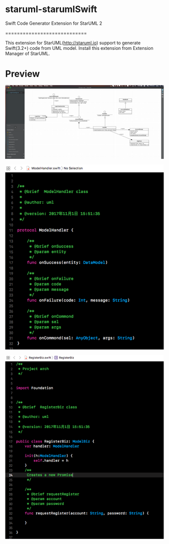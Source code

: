 # staruml-starumlSwift
Swift Code Generator Extension for StarUML 2

============================

This extension for StarUML(http://staruml.io) support to generate Swift(3.2+) code from UML model. Install this extension from Extension Manager of StarUML.

# Preview
![Design.mdj](example/Preview.png)

![](example/Preview2.png)

![](example/Preview3.png)